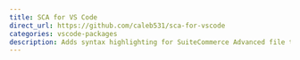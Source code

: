 ```yaml
---
title: SCA for VS Code
direct_url: https://github.com/caleb531/sca-for-vscode
categories: vscode-packages
description: Adds syntax highlighting for SuiteCommerce Advanced file types in Visual Studio Code
---
```

